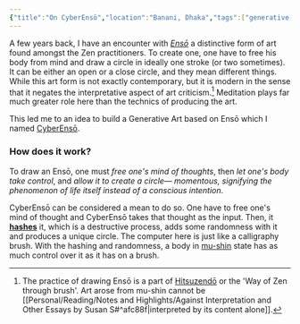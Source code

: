 ```yaml
---
{"title":"On CyberEnsō","location":"Banani, Dhaka","tags":["generative-art","art"],"created":"2023-02-07T10:56:05+06:00","updated":"2023-02-07T11:34:05+06:00","dg-publish":true,"dg-note-icon":2,"dg-path":"Musings/On CyberEnsō.md","permalink":"/musings/on-cyber-enso/","dgPassFrontmatter":true,"noteIcon":2}
---
```


A few years back, I have an encounter with _[Ensō](https://en.wikipedia.org/wiki/Ens%C5%8D)_ a distinctive form of art found amongst the Zen practitioners. To create one, one have to free his body from mind and draw a circle in ideally one stroke (or two sometimes). It can be either an open or a close circle, and they mean different things. While this art form is not exactly contemporary, but it is modern in the sense that it negates the interpretative aspect of art criticism.[^1] Meditation plays far much greater role here than the technics of producing the art.

This led me to an idea to build a Generative Art based on Ensō which I named [CyberEnsō](https://enso.utsob.me/).

### How does it work?
To draw an Ensō, one must _free one's mind of thoughts_, then _let one's body take control_, and _allow it to create a circle— momentous, signifying the phenomenon of life itself instead of a conscious intention_.

CyberEnsō can be considered a mean to do so. One have to free one's mind of thought and CyberEnsō takes that thought as the input. Then, it **[hashes](https://en.wikipedia.org/wiki/Hash_function)** it, which is a destructive process, adds some randomness with it and produces a unique circle. The computer here is just like a calligraphy brush. With the hashing and randomness, a body in [mu-shin](https://en.wikipedia.org/wiki/Mushin_(mental_state)) state has as much control over it as it has on a brush.

[^1]: The practice of drawing Ensō is a part of [Hitsuzendō](https://en.wikipedia.org/wiki/Hitsuzend%C5%8D#Philosophical_background) or the 'Way of Zen through brush'. Art arose from mu-shin cannot be [[Personal/Reading/Notes and Highlights/Against Interpretation and Other Essays by Susan S#^afc88f\|interpreted by its content alone]].